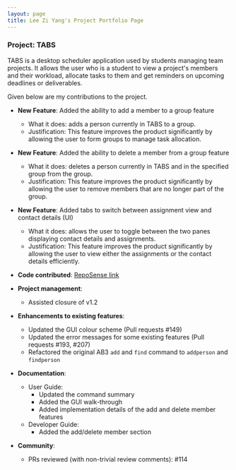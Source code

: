 ```yaml
---
layout: page
title: Lee Zi Yang's Project Portfolio Page
---
```


### Project: TABS

TABS is a desktop scheduler application used by students managing team projects. It allows the user who is a student to view a project's members and their workload, allocate tasks to them
and get reminders on upcoming deadlines or deliverables.

Given below are my contributions to the project.

* **New Feature**: Added the ability to add a member to a group feature
  * What it does: adds a person currently in TABS to a group.
  * Justification: This feature improves the product significantly by allowing the user to form groups to manage task allocation.


* **New Feature**: Added the ability to delete a member from a group feature
    * What it does: deletes a person currently in TABS and in the specified group from the group.
    * Justification: This feature improves the product significantly by allowing the user to remove members that are no longer part of the group.


* **New Feature**: Added tabs to switch between assignment view and contact details (UI)
    * What it does: allows the user to toggle between the two panes displaying contact details and assignments.
    * Justification: This feature improves the product significantly by allowing the user to view either the assignments or the contact details efficiently.


* **Code contributed**: [RepoSense link](https://nus-cs2103-ay2223s1.github.io/tp-dashboard/?search=zylee348&sort=groupTitle&sortWithin=title&timeframe=commit&mergegroup=&groupSelect=groupByRepos&breakdown=true&checkedFileTypes=docs~functional-code~test-code~other&since=2022-09-16)


* **Project management**:
    * Assisted closure of v1.2


* **Enhancements to existing features**:
    * Updated the GUI colour scheme (Pull requests #149)
    * Updated the error messages for some existing features (Pull requests #193, #207)
    * Refactored the original AB3 `add` and `find` command to `addperson` and `findperson`


* **Documentation**:
    * User Guide:
        * Updated the command summary
        * Added the GUI walk-through
        * Added implementation details of the add and delete member features
    * Developer Guide:
        * Added the add/delete member section


* **Community**:
  * PRs reviewed (with non-trivial review comments): #114
